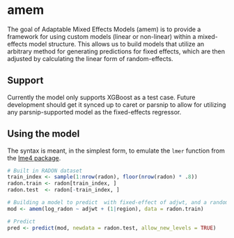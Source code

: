 # amem

The goal of Adaptable Mixed Effects Models (amem) is to provide a framework for using custom models (linear or non-linear) within a mixed-effects model structure. This allows us to build models that utilize an arbitrary method for generating predictions for fixed effects, which are then adjusted by calculating the linear form of random-effects.

## Support
Currently the model only supports XGBoost as a test case. Future development should get it synced up to caret or parsnip to allow for utilizing any parsnip-supported model as the fixed-effects regressor.


## Using the model

The syntax is meant, in the simplest form, to emulate the `lmer` function from the [lme4 package](https://github.com/lme4/lme4).

``` r
# Built in RADON dataset
train_index <- sample(1:nrow(radon), floor(nrow(radon) * .8))
radon.train <- radon[train_index, ]
radon.test  <- radon[-train_index, ]

# Building a model to predict  with fixed-effect of adjwt, and a random-effect of region
mod <- amem(log_radon ~ adjwt + (1|region), data = radon.train)

# Predict
pred <- predict(mod, newdata = radon.test, allow_new_levels = TRUE)

```
